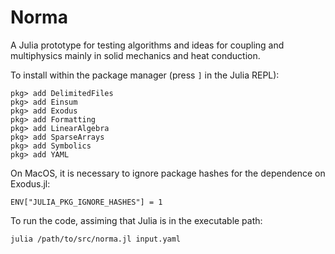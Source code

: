 # Norma
A Julia prototype for testing algorithms and ideas for coupling and multiphysics mainly in solid mechanics and heat conduction.

To install within the package manager (press `]` in the Julia REPL):

    pkg> add DelimitedFiles
    pkg> add Einsum
    pkg> add Exodus
    pkg> add Formatting
    pkg> add LinearAlgebra
    pkg> add SparseArrays
    pkg> add Symbolics
    pkg> add YAML

On MacOS, it is necessary to ignore package hashes for the dependence on Exodus.jl:

    ENV["JULIA_PKG_IGNORE_HASHES"] = 1

To run the code, assiming that Julia is in the executable path:

    julia /path/to/src/norma.jl input.yaml
